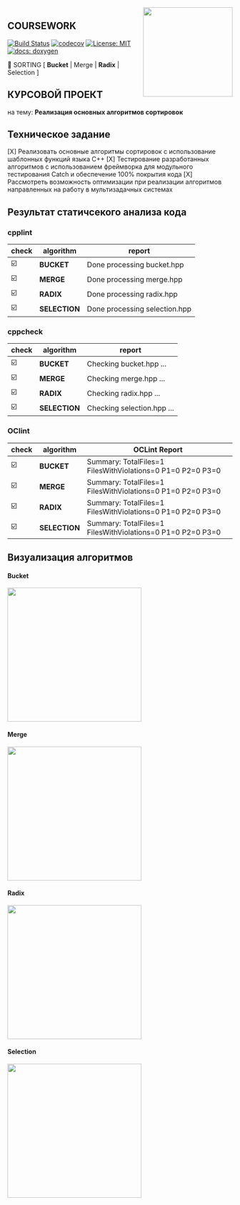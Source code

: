 <img src="https://molpredstvo.ru/wp-content/uploads/2017/01/Gerb_MGTU_imeni_Baumana.png" width="200" height="whatever" align="right">

## COURSEWORK
[![Build Status](https://travis-ci.org/SimonRussia/bst.svg?branch=master)](https://travis-ci.org/SimonRussia/bst) [![codecov](https://codecov.io/gh/SimonRussia/bst/branch/master/graph/badge.svg)](https://codecov.io/gh/SimonRussia/bst) [![License: MIT](https://img.shields.io/badge/License-MIT-blue.svg)](/LICENSE) [![docs: doxygen](https://img.shields.io/badge/doxygen-github.io-orange.svg)](https://simonrussia.github.io/bst/files.html)

🚀 SORTING [ **Bucket** | Merge | **Radix** | Selection ]

## КУРСОВОЙ ПРОЕКТ
на тему: **Реализация основных алгоритмов сортировок**

## Техническое задание
[X] Реализовать основные алгоритмы сортировок с использование шаблонных функций языка C++
[X] Тестирование разработанных алгоритмов с использованием  фреймворка для модульного тестирования Catch и обеспечение 100% покрытия кода
[X] Рассмотреть возможность оптимизации при реализации алгоритмов направленных на работу в мультизадачных системах

## Результат статичсекого анализа кода
### cpplint
| check | algorithm | report |
| --- | --- | --- |
| ☑️ | **BUCKET** | Done processing bucket.hpp |
| ☑️ | **MERGE** | Done processing merge.hpp |
| ☑️ | **RADIX** | Done processing radix.hpp |
| ☑️ | **SELECTION** | Done processing selection.hpp |

### cppcheck
| check | algorithm | report |
| --- | --- | --- |
| ☑️ | **BUCKET** | Checking bucket.hpp ... |
| ☑️ | **MERGE** | Checking merge.hpp ... |
| ☑️ | **RADIX** | Checking radix.hpp ... |
| ☑️ | **SELECTION** | Checking selection.hpp ... |

### OClint
| check | algorithm | OCLint Report |
| --- | --- | --- |
| ☑️ | **BUCKET** | Summary: TotalFiles=1 FilesWithViolations=0 P1=0 P2=0 P3=0 |
| ☑️ | **MERGE** | Summary: TotalFiles=1 FilesWithViolations=0 P1=0 P2=0 P3=0 |
| ☑️ | **RADIX** | Summary: TotalFiles=1 FilesWithViolations=0 P1=0 P2=0 P3=0 |
| ☑️ | **SELECTION** | Summary: TotalFiles=1 FilesWithViolations=0 P1=0 P2=0 P3=0 |


## Визуализация алгоритмов

#### Bucket

<img src="http://sorting.valemak.com/wp-content/uploads/2013/12/sort_bucket.gif" width="300" height="whatever">

#### Merge

<img src="http://sorting.valemak.com/wp-content/uploads/2013/11/sort_merge.gif" width="300" height="whatever">

#### Radix

<img src="http://sorting.valemak.com/wp-content/uploads/2013/12/sort_radix_lsd.gif" width="300" height="whatever">

#### Selection

<img src="http://sorting.valemak.com/wp-content/uploads/2013/11/sort_selection.gif" width="300" height="whatever">
